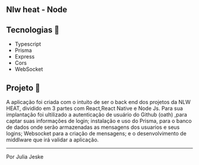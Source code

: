 ## Nlw heat - Node

## Tecnologias 🚀
- Typescript 
- Prisma
- Express
- Cors
- WebSocket


## Projeto 📝
A aplicação foi criada com o intuito de ser o back end dos projetos da NLW HEAT, dividido em 3 partes com React,React Native e Node Js.
Para sua implantação foi ultilizado a autenticação de usuário do Github (oath) ,para captar suas informações de login; instalação e uso do Prisma, para o banco de dados onde serão armazenadas as mensagens dos usuarios e seus logins; Websocket para a criação de mensagens; e o desenvolvimento de middlware que irá validar a aplicação. 

---

Por Julia Jeske
